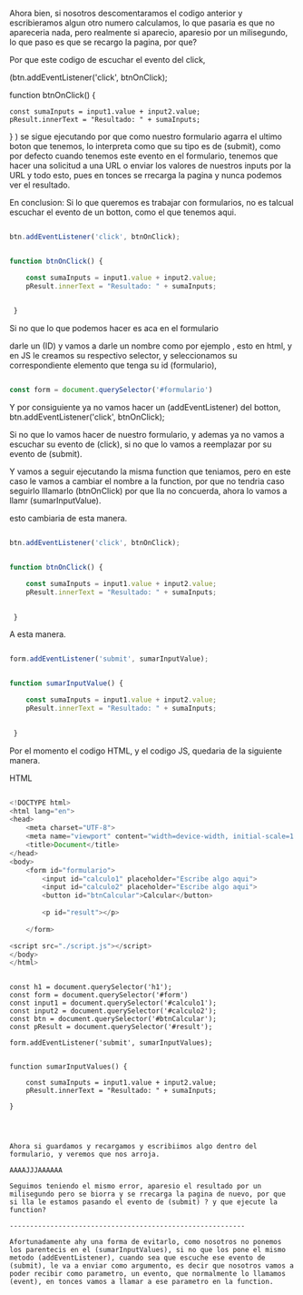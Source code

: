 Ahora bien, si nosotros descomentaramos el codigo anterior y escribieramos algun otro numero calculamos, lo que pasaria es que no apareceria nada, pero realmente si aparecio, aparesio por un milisegundo, lo que paso es que se recargo la pagina, por que?

Por que este codigo de escuchar el evento del click, 

(btn.addEventListener('click', btnOnClick);


function btnOnClick() {

    const sumaInputs = input1.value + input2.value;
    pResult.innerText = "Resultado: " + sumaInputs; 

    
 }
) 
se sigue ejecutando por que como nuestro formulario agarra el ultimo boton que tenemos,  lo interpreta como que su tipo es de (submit), como por defecto cuando tenemos este evento en el formulario, tenemos que hacer una solicitud a una URL o enviar los valores de nuestros inputs por la URL y todo esto, pues en tonces se rrecarga la pagina y nunca podemos ver el resultado.

En conclusion: Si lo que queremos es trabajar con formularios, no es talcual escuchar el evento de un botton, como el que tenemos aqui.

```js

btn.addEventListener('click', btnOnClick);


function btnOnClick() {

    const sumaInputs = input1.value + input2.value;
    pResult.innerText = "Resultado: " + sumaInputs; 

    
 }


```

Si no que lo que podemos hacer es aca en el formulario <form> darle un (ID) y vamos a darle un nombre como por ejemplo <form id="formulario">, esto en html, y en JS  le creamos su respectivo selector, y seleccionamos su correspondiente elemento que tenga su id (formulario), 


```js

const form = document.querySelector('#formulario')

```

Y por consiguiente ya no vamos hacer un (addEventListener) del botton, btn.addEventListener('click', btnOnClick);

Si no que lo vamos hacer de nuestro formulario, y ademas ya no vamos a escuchar su evento de (click), si no que lo vamos a reemplazar por su evento de (submit).

Y vamos a seguir ejecutando la misma function que teniamos, pero en este caso le vamos a cambiar el nombre a la function, por que no tendria caso seguirlo lllamarlo (btnOnClick) por que lla no concuerda, ahora lo vamos a llamr (sumarInputValue).

esto cambiaria de esta manera.

```js

btn.addEventListener('click', btnOnClick);


function btnOnClick() {

    const sumaInputs = input1.value + input2.value;
    pResult.innerText = "Resultado: " + sumaInputs; 

    
 }


```

A esta manera.

```js

form.addEventListener('submit', sumarInputValue);


function sumarInputValue() {

    const sumaInputs = input1.value + input2.value;
    pResult.innerText = "Resultado: " + sumaInputs; 

    
 }


```

Por el momento el codigo HTML, y el codigo JS, quedaria de la siguiente manera.


HTML

```js

<!DOCTYPE html>
<html lang="en">
<head>
    <meta charset="UTF-8">
    <meta name="viewport" content="width=device-width, initial-scale=1.0">
    <title>Document</title>
</head>
<body>
    <form id="formulario">
        <input id="calculo1" placeholder="Escribe algo aqui">
        <input id="calculo2" placeholder="Escribe algo aqui">
        <button id="btnCalcular">Calcular</button>
    
        <p id="result"></p>
    
    </form>

<script src="./script.js"></script>  
</body>
</html>

```



```

const h1 = document.querySelector('h1');
const form = document.querySelector('#form')
const input1 = document.querySelector('#calculo1');
const input2 = document.querySelector('#calculo2');
const btn = document.querySelector('#btnCalcular');
const pResult = document.querySelector('#result');

form.addEventListener('submit', sumarInputValues);


function sumarInputValues() {

    const sumaInputs = input1.value + input2.value;
    pResult.innerText = "Resultado: " + sumaInputs; 
    
} 


 

Ahora si guardamos y recargamos y escribiimos algo dentro del formulario, y veremos que nos arroja.

AAAAJJJAAAAAA

Seguimos teniendo el mismo error, aparesio el resultado por un milisegundo pero se biorra y se rrecarga la pagina de nuevo, por que si lla le estamos pasando el evento de (submit) ? y que ejecute la function?

----------------------------------------------------------

Afortunadamente ahy una forma de evitarlo, como nosotros no ponemos los parentecis en el (sumarInputValues), si no que los pone el mismo metodo (addEventListener), cuando sea que escuche ese evento de (submit), le va a enviar como argumento, es decir que nosotros vamos a poder recibir como parametro, un evento, que normalmente lo llamamos (event), en tonces vamos a llamar a ese parametro en la function.
















